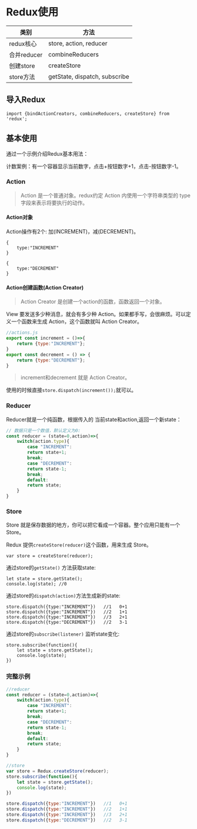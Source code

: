 # Redux使用

类别    | 方法
------------|-----------------
redux核心 |  store, action, reducer
合并reducer | combineReducers
创建store | createStore
store方法  |  getState, dispatch, subscribe


## 导入Redux
```
import {bindActionCreators, combineReducers, createStore} from 'redux';
```
## 基本使用
通过一个示例介绍Redux基本用法：

计数案例：有一个容器显示当前数字，点击+按钮数字+1，点击-按钮数字-1。

### Action
> Action 是一个普通对象。redux约定 Action 内使用一个字符串类型的 type 字段来表示将要执行的动作。

#### Action对象
Action操作有2个: 加(INCREMENT)，减(DECREMENT)。
```
{
    type:"INCREMENT"
}

{
    type:"DECREMENT"
}
```
#### Action创建函数(Action Creator)
> Action Creator 是创建一个action的函数，函数返回一个对象。

View 要发送多少种消息，就会有多少种 Action。如果都手写，会很麻烦。可以定义一个函数来生成 Action，这个函数就叫 Action Creator。

```jsx
//actions.js
export const increment = ()=>{
    return {type:"INCREMENT"};
}
export const decrement = () => {
    return {type:"DECREMENT"};
}
```
> increment和decrement 就是 Action Creator。

使用的时候直接`store.dispatch(increment());`就可以。

### Reducer
Reducer就是一个纯函数，根据传入的 当前state和action,返回一个新state：

```jsx
// 数据只是一个数值，默认定义为0:
const reducer = (state=0,action)=>{
    switch(action.type){
        case "INCREMENT":
        return state+1;
        break;
        case "DECREMENT":
        return state-1;
        break;
        default:
        return state;
    }
}
```

### Store
Store 就是保存数据的地方，你可以把它看成一个容器。整个应用只能有一个 Store。

Redux 提供`createStore(reducer)`这个函数，用来生成 Store。
```
var store = createStore(reducer);
```
通过store的`getState()` 方法获取state:
```
let state = store.getState();
console.log(state); //0
```
通过store的`dispatch(action)`方法生成新的state:
```
store.dispatch({type:"INCREMENT"})   //1   0+1
store.dispatch({type:"INCREMENT"})   //2   1+1
store.dispatch({type:"INCREMENT"})   //3   2+1
store.dispatch({type:"DECREMENT"})   //2   3-1
```
通过store的`subscribe(listener)` 监听state变化:
```
store.subscribe(function(){
    let state = store.getState();
    console.log(state);
})
```

### 完整示例

```js
//reducer
const reducer = (state=0,action)=>{
    switch(action.type){
        case "INCREMENT":
        return state+1;
        break;
        case "DECREMENT":
        return state-1;
        break;
        default:
        return state;
    }
}

//store
var store = Redux.createStore(reducer);
store.subscribe(function(){
    let state = store.getState();
    console.log(state);
})

store.dispatch({type:"INCREMENT"})   //1   0+1
store.dispatch({type:"INCREMENT"})   //2   1+1
store.dispatch({type:"INCREMENT"})   //3   2+1
store.dispatch({type:"DECREMENT"})   //2   3-1
```
</script>
